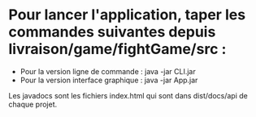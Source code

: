# Pour lancer l'application, taper les commandes suivantes depuis livraison/game/fightGame/src :
 - Pour la version ligne de commande : java -jar CLI.jar
 - Pour la version interface graphique : java -jar App.jar
    

Les javadocs sont les fichiers index.html qui sont dans dist/docs/api de chaque projet.